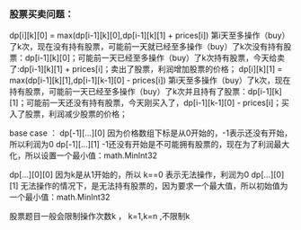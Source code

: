 ### 股票买卖问题：

dp[i][k][0] = max(dp[i-1][k][0],dp[i-1][k][1] + prices[i])
第i天至多操作（buy）了k次，现在没有持有股票，可能前一天就已经至多操作（buy）了k次没有持有股票：dp[i-1][k][0]；可能前一天已经至多操作（buy）了k次持有股票，今天给卖了:dp[i-1][k][1] + prices[i]；卖出了股票，利润增加股票的价格；
dp[i][k][1] = max(dp[i-1][k][1],dp[i-1][k-1][0] - prices[i])
第i天至多操作（buy）了k次，现在持有股票，可能前一天已经至多操作（buy）了k次并且持有了股票：dp[i-1][k][1]；可能前一天还没有持有股票，今天刚买入了，dp[i-1][k-1][0] - prices[i]；买入了股票，利润减少股票的价格；

base case ：
dp[-1][...][0]  因为价格数组下标是从0开始的，-1表示还没有开始，所以利润为0
dp[-1][...][1]  -1还没有开始是不可能拥有股票的，现在为了利润最大化，所以设置一个最小值：math.MinInt32

dp[...][0][0]   因为k是从1开始的，所以 k==0 表示无法操作，利润为0
dp[...][0][1]   无法操作的情况下，是无法持有股票的，因为要求一个最大值，所以初始值为一个最小值：math.MinInt32

股票题目一般会限制操作次数k ， k=1,k=n ,不限制k